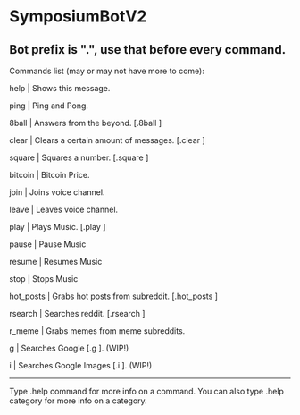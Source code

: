 # SymposiumBotV2

Bot prefix is ".", use that before every command.
-

Commands list (may or may not have more to come):

  help      | Shows this message.
  
  ping      | Ping and Pong.
  
  8ball     | Answers from the beyond. [.8ball <question>]
  
  clear     | Clears a certain amount of messages. [.clear <amount>]
  
  square    | Squares a number. [.square <number>]
  
  bitcoin   | Bitcoin Price.
  
  join      | Joins voice channel.
  
  leave     | Leaves voice channel.
  
  play      | Plays Music. [.play <URL>]
  
  pause     | Pause Music
  
  resume    | Resumes Music
  
  stop      | Stops Music
  
  hot_posts | Grabs hot posts from subreddit. [.hot_posts <subreddit> <number of posts>]
  
  rsearch   | Searches reddit. [.rsearch <example search>]
  
  r_meme    | Grabs memes from meme subreddits.

  g         | Searches Google [.g <example search>]. (WIP!) 

  i	    | Searches Google Images [.i <query>]. (WIP!) 

---
Type .help command for more info on a command.
You can also type .help category for more info on a category.
